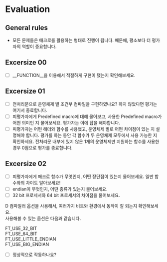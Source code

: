 # Evaluation

## General rules

- 모든 문제들은 매크로를 활용하는 형태로 진행이 됩니다. 때문에, 평소보다 더 평가자의 역할이 중요합니다.

## Excersize 00

- [ ] __FUNCTION__을 이용해서 적절하게 구현이 됐는지 확인해보세요.

## Excersize 01

- [ ] 전처리문으로 운영체제 별 조건부 컴파일을 구현하였나요? 하지 않았다면 평가는 여기서 종료합니다.
- [ ] 피평가자에게 Predefined macro에 대해 물어보고, 사용한 Predefined macro가 어떤 의미인 지 물어보세요. 평가자는 이에 답을 해야합니다.
- [ ] 피평가자는 어떤 헤더와 함수를 사용했고, 운영체제 별로 어떤 차이점이 있는 지 설명해야 합니다. 평가를 하는 동안 각 함수가 두 운영체제 모두에서 사용 가능한 지 확인하세요. 전처리문 내부에 있지 않은 1개의 운영체제만 지원하는 함수를 사용한 경우 0점으로 평가를 종료합니다.

## Excersize 02


- [ ] 피평가자에게 매크로 함수가 무엇인지, 어떤 장단점이 있는지 물어보세요. 일반 함수와의 차이도 알아보세요!<br/>
- [ ] endian이 무엇인지, 어떤 종류가 있는지 물어보세요.<br/>
- [ ] 32 bit 프로세서와 64 bit 프로세서의 차이점을 물어보세요.<br/>

D 컴파일러 옵션을 사용해서, 여러가지 비트와 환경에서 동작이 잘 되는지 확인해보세요.<br/>
사용해볼 수 있는 옵션은 다음과 같습니다.<br/>

FT_USE_32_BIT<br/>
FT_USE_64_BIT<br/>
FT_USE_LITTLE_ENDIAN<br/>
FT_USE_BIG_ENDIAN<br/>

- [ ] 정상적으로 작동하나요?